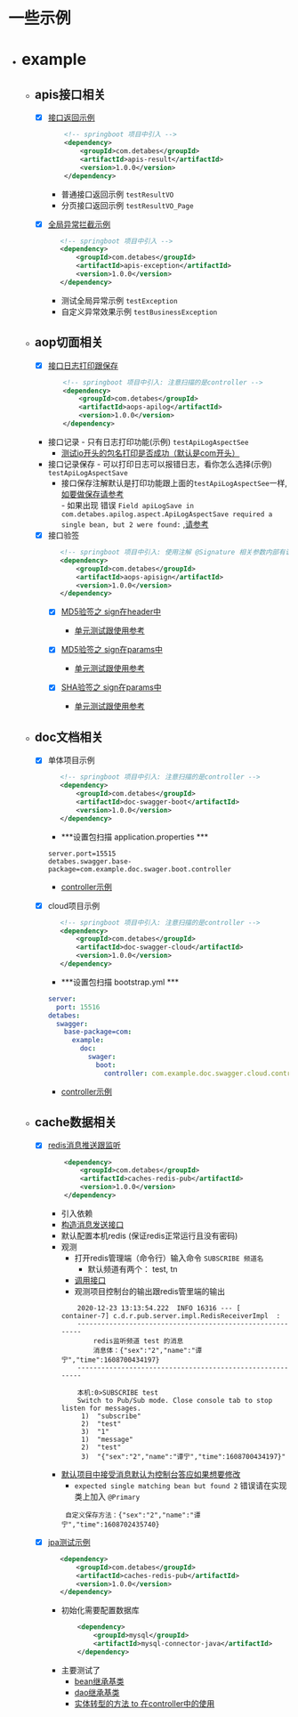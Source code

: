 # 一些示例


- # example

    - ## apis接口相关
    
        - [x] [接口返回示例](example-api/apis-result/src/main/java/com/example/result/ApiResultApplication.java)
            ```xml
                <!-- springboot 项目中引入 -->
                <dependency>
                    <groupId>com.detabes</groupId>
                    <artifactId>apis-result</artifactId>
                    <version>1.0.0</version>
                </dependency>
            ``` 
            - 普通接口返回示例 `testResultVO`
            - 分页接口返回示例 `testResultVO_Page`
            
        - [x] [全局异常拦截示例](example-api/apis-exception/src/main/java/com/example/exception/ApisExceptionApplication.java)
             ```xml
                <!-- springboot 项目中引入 -->
                <dependency>
                    <groupId>com.detabes</groupId>
                    <artifactId>apis-exception</artifactId>
                    <version>1.0.0</version>
                </dependency>
             ``` 
            - 测试全局异常示例   `testException`
            - 自定义异常效果示例 `testBusinessException`
        
    - ## aop切面相关
        
        - [x] [接口日志打印跟保存](example-aops/aops-apilog/src/main/java/com/example/log/controller/TestLog.java)
             
         ```xml
                <!-- springboot 项目中引入: 注意扫描的是controller -->
                <dependency>
                    <groupId>com.detabes</groupId>
                    <artifactId>aops-apilog</artifactId>
                    <version>1.0.0</version>
                </dependency>
         ```
          
        - 接口记录 - 只有日志打印功能(示例) `testApiLogAspectSee`
            - [测试io开头的包名打印是否成功（默认是com开头）](example-aops/aops-apilog/src/main/java/io/example/log/controller/TestLog.java)
        - 接口记录保存 - 可以打印日志可以报错日志，看你怎么选择(示例) `testApiLogAspectSave`
            - 接口保存注解默认是打印功能跟上面的`testApiLogAspectSee`一样,[如要做保存请参考](example-aops/aops-apilog/src/main/java/com/example/log/config/ApiLogSaveImpl.java)  
                    - 如果出现 错误 ```Field apiLogSave in com.detabes.apilog.aspect.ApiLogAspectSave required a single bean, but 2 were found:``` ,[请参考](example-aops/aops-apilog/src/main/java/com/example/log/config/ApiLogSaveImplTest.java)
                    
        - [x] 接口验签 
             ```xml
                <!-- springboot 项目中引入: 使用注解 @Signature 相关参数内部有说明 -->
                <dependency>
                    <groupId>com.detabes</groupId>
                    <artifactId>aops-apisign</artifactId>
                    <version>1.0.0</version>
                </dependency>
            ``` 
            - [x] [MD5验签之 sign在header中](example-aops/aops-apisign/src/main/java/com/example/sign/controller/SignHeaderMD5Controller.java)           
                - [单元测试跟使用参考](example-aops/aops-apisign/src/test/java/com/example/sign/controller/SignHeaderMD5ControllerTest.java)      
            
            - [x] [MD5验签之 sign在params中](example-aops/aops-apisign/src/main/java/com/example/sign/controller/SignParamsMD5Controller.java)           
                - [单元测试跟使用参考](example-aops/aops-apisign/src/test/java/com/example/sign/controller/SignParamsMD5ControllerTest.java)         
                    
            - [x] [SHA验签之 sign在params中](example-aops/aops-apisign/src/main/java/com/example/sign/controller/SignParamsSHAController.java)           
                - [单元测试跟使用参考](example-aops/aops-apisign/src/test/java/com/example/sign/controller/SignParamsSHAControllerTest.java)         
    
    - ## doc文档相关
        - [x] 单体项目示例
             ```xml
                <!-- springboot 项目中引入: 注意扫描的是controller -->
                <dependency>
                    <groupId>com.detabes</groupId>
                    <artifactId>doc-swagger-boot</artifactId>
                    <version>1.0.0</version>
                </dependency>
            ``` 
            - ***设置包扫描 application.properties ***
            ```properties
            server.port=15515
            detabes.swagger.base-package=com.example.doc.swager.boot.controller
            ```    
            - [controller示例](example-doc/doc-swagger-boot/src/main/java/com/example/doc/swager/boot/controller/SwaggerController.java)    
        
        - [x] cloud项目示例
             ```xml
                <!-- springboot 项目中引入: 注意扫描的是controller -->
                <dependency>
                    <groupId>com.detabes</groupId>
                    <artifactId>doc-swagger-cloud</artifactId>
                    <version>1.0.0</version>
                </dependency>
             ``` 
            - ***设置包扫描 bootstrap.yml ***
            ```yaml
            server:
              port: 15516
            detabes:
              swagger:
                base-package=com:
                  example:
                    doc:
                      swager:
                        boot:
                          controller: com.example.doc.swagger.cloud.controller
            ```    
            - [controller示例](example-doc/doc-swagger-cloud/src/main/java/com/example/doc/swagger/cloud/controller/SwaggerController.java)                                   

    - ## cache数据相关
        - [x] [redis消息推送跟监听](example-cache/caches-redis-pub/src/main/java/com/example/redis/pub/CachesRedisPubApplication.java)        
            ```xml
              	<dependency>
                    <groupId>com.detabes</groupId>
                    <artifactId>caches-redis-pub</artifactId>
                    <version>1.0.0</version>
                </dependency>
            ```         
           - 引入依赖
           - [构造消息发送接口](example-cache/caches-redis-pub/src/main/java/com/example/redis/pub/controller/RedisMessageController.java)
           - 默认配置本机redis (保证redis正常运行且没有密码)
           - 观测
                - 打开redis管理端（命令行）输入命令 `SUBSCRIBE 频道名`  
                    - 默认频道有两个： test, tn
                - [调用接口](example-cache/caches-redis-pub/src/main/java/com/example/redis/pub/controller/RedisMessageController.java)
                - 观测项目控制台的输出跟redis管里端的输出
                ```text
                    2020-12-23 13:13:54.222  INFO 16316 --- [    container-7] c.d.r.pub.server.impl.RedisReceiverImpl  : 
                    ----------------------------------------------------------
                        redis监听频道 test 的消息
                        消息体：{"sex":"2","name":"谭宁","time":1608700434197}
                    ----------------------------------------------------------
                
                    本机:0>SUBSCRIBE test
                    Switch to Pub/Sub mode. Close console tab to stop listen for messages.
                     1)  "subscribe"
                     2)  "test"
                     3)  "1"
                     1)  "message"
                     2)  "test"
                     3)  "{"sex":"2","name":"谭宁","time":1608700434197}"
                ```    
           - [默认项目中接受消息默认为控制台答应如果想要修改](example-cache/caches-redis-pub/src/main/java/com/example/redis/pub/message/MessageSave.java) 
                - `expected single matching bean but found 2` 错误请在实现类上加入 `@Primary`
                ```text
                 自定义保存方法：{"sex":"2","name":"谭宁","time":1608702435740}
                ```
        - [x] [jpa测试示例](example-cache/caches-jpa-server/src/main/java/com/example/jpa/server/controller/JpaExampleController.java)
              
             ```xml
                <dependency>
                    <groupId>com.detabes</groupId>
                    <artifactId>caches-redis-pub</artifactId>
                    <version>1.0.0</version>
                </dependency>
            ```  
            - 初始化需要配置数据库
                ```xml
                    <dependency>
                        <groupId>mysql</groupId>
                        <artifactId>mysql-connector-java</artifactId>
                    </dependency>
                ```     
            - 主要测试了
               - [bean继承基类](example-cache/caches-jpa-server/src/main/java/com/example/jpa/server/entity/JpaExample.java)
               - [dao继承基类](example-cache/caches-jpa-server/src/main/java/com/example/jpa/server/dao/JpaExampleDao.java)
               - [实体转型的方法 to 在controller中的使用](example-cache/caches-jpa-server/src/main/java/com/example/jpa/server/controller/vo/JpaExampleVo.java)
  
  
  
  
  
  
  
  
  
  
  
  
  
  
  
  
  
  
  
  
  
  
  
  
  
  
  
            
            
            
            
            
                                       